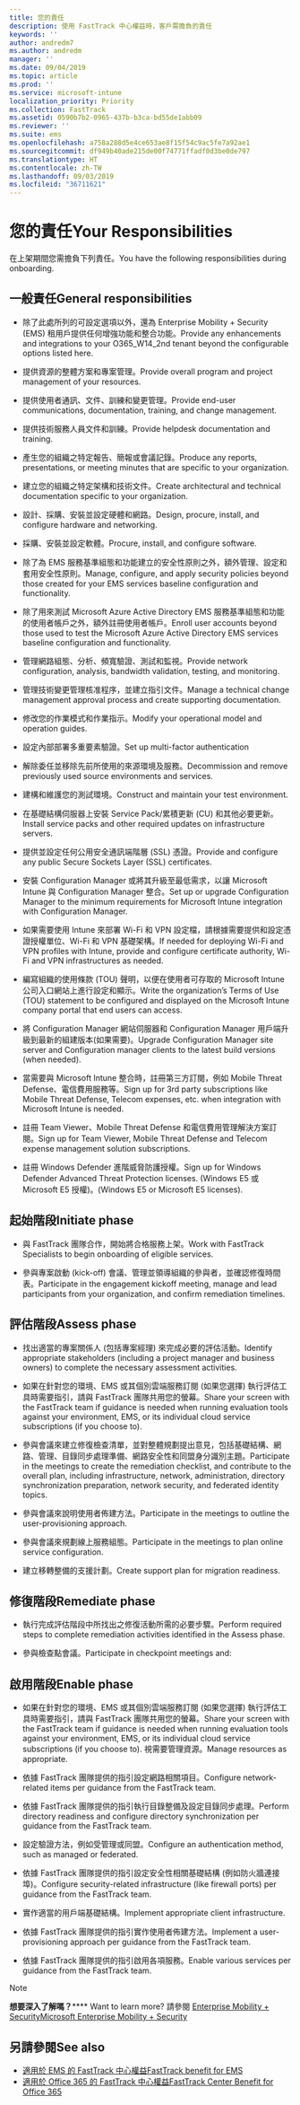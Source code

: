 ```yaml
---
title: 您的責任
description: 使用 FastTrack 中心權益時，客戶需擔負的責任
keywords: ''
author: andredm7
ms.author: andredm
manager: ''
ms.date: 09/04/2019
ms.topic: article
ms.prod: ''
ms.service: microsoft-intune
localization_priority: Priority
ms.collection: FastTrack
ms.assetid: 0590b7b2-0965-437b-b3ca-bd55de1abb09
ms.reviewer: ''
ms.suite: ems
ms.openlocfilehash: a758a288d5e4ce653ae8f15f54c9ac5fe7a92ae1
ms.sourcegitcommit: df949b40ade215de00f74771ffadf0d3be0de797
ms.translationtype: HT
ms.contentlocale: zh-TW
ms.lasthandoff: 09/03/2019
ms.locfileid: "36711621"
---
```

# <a name="your-responsibilities"></a><span data-ttu-id="8960e-103">您的責任</span><span class="sxs-lookup"><span data-stu-id="8960e-103">Your Responsibilities</span></span>

<span data-ttu-id="8960e-104">在上架期間您需擔負下列責任。</span><span class="sxs-lookup"><span data-stu-id="8960e-104">You have the following responsibilities during onboarding.</span></span>

## <a name="general-responsibilities"></a><span data-ttu-id="8960e-105">一般責任</span><span class="sxs-lookup"><span data-stu-id="8960e-105">General responsibilities</span></span>

-   <span data-ttu-id="8960e-106">除了此處所列的可設定選項以外，還為 Enterprise Mobility + Security (EMS) 租用戶提供任何增強功能和整合功能。</span><span class="sxs-lookup"><span data-stu-id="8960e-106">Provide any enhancements and integrations to your O365_W14_2nd tenant beyond the configurable options listed here.</span></span>

-   <span data-ttu-id="8960e-107">提供資源的整體方案和專案管理。</span><span class="sxs-lookup"><span data-stu-id="8960e-107">Provide overall program and project management of your resources.</span></span>

-   <span data-ttu-id="8960e-108">提供使用者通訊、文件、訓練和變更管理。</span><span class="sxs-lookup"><span data-stu-id="8960e-108">Provide end-user communications, documentation, training, and change management.</span></span>

-   <span data-ttu-id="8960e-109">提供技術服務人員文件和訓練。</span><span class="sxs-lookup"><span data-stu-id="8960e-109">Provide helpdesk documentation and training.</span></span>

-   <span data-ttu-id="8960e-110">產生您的組織之特定報告、簡報或會議記錄。</span><span class="sxs-lookup"><span data-stu-id="8960e-110">Produce any reports, presentations, or meeting minutes that are specific to your organization.</span></span>

-   <span data-ttu-id="8960e-111">建立您的組織之特定架構和技術文件。</span><span class="sxs-lookup"><span data-stu-id="8960e-111">Create architectural and technical documentation specific to your organization.</span></span>

-   <span data-ttu-id="8960e-112">設計、採購、安裝並設定硬體和網路。</span><span class="sxs-lookup"><span data-stu-id="8960e-112">Design, procure, install, and configure hardware and networking.</span></span>

-   <span data-ttu-id="8960e-113">採購、安裝並設定軟體。</span><span class="sxs-lookup"><span data-stu-id="8960e-113">Procure, install, and configure software.</span></span>

-   <span data-ttu-id="8960e-114">除了為 EMS 服務基準組態和功能建立的安全性原則之外，額外管理、設定和套用安全性原則。</span><span class="sxs-lookup"><span data-stu-id="8960e-114">Manage, configure, and apply security policies beyond those created for your EMS services baseline configuration and functionality.</span></span>

-   <span data-ttu-id="8960e-115">除了用來測試 Microsoft Azure Active Directory EMS 服務基準組態和功能的使用者帳戶之外，額外註冊使用者帳戶。</span><span class="sxs-lookup"><span data-stu-id="8960e-115">Enroll user accounts beyond those used to test the Microsoft Azure Active Directory EMS services baseline configuration and functionality.</span></span>

-   <span data-ttu-id="8960e-116">管理網路組態、分析、頻寬驗證、測試和監視。</span><span class="sxs-lookup"><span data-stu-id="8960e-116">Provide network configuration, analysis, bandwidth validation, testing, and monitoring.</span></span>

-   <span data-ttu-id="8960e-117">管理技術變更管理核准程序，並建立指引文件。</span><span class="sxs-lookup"><span data-stu-id="8960e-117">Manage a technical change management approval process and create supporting documentation.</span></span>

-   <span data-ttu-id="8960e-118">修改您的作業模式和作業指示。</span><span class="sxs-lookup"><span data-stu-id="8960e-118">Modify your operational model and operation guides.</span></span>

-   <span data-ttu-id="8960e-119">設定內部部署多重要素驗證。</span><span class="sxs-lookup"><span data-stu-id="8960e-119">Set up multi-factor authentication</span></span>

-   <span data-ttu-id="8960e-120">解除委任並移除先前所使用的來源環境及服務。</span><span class="sxs-lookup"><span data-stu-id="8960e-120">Decommission and remove previously used source environments and services.</span></span>

-   <span data-ttu-id="8960e-121">建構和維護您的測試環境。</span><span class="sxs-lookup"><span data-stu-id="8960e-121">Construct and maintain your test environment.</span></span>

-   <span data-ttu-id="8960e-122">在基礎結構伺服器上安裝 Service Pack/累積更新 (CU) 和其他必要更新。</span><span class="sxs-lookup"><span data-stu-id="8960e-122">Install service packs and other required updates on infrastructure servers.</span></span>

-   <span data-ttu-id="8960e-123">提供並設定任何公用安全通訊端階層 (SSL) 憑證。</span><span class="sxs-lookup"><span data-stu-id="8960e-123">Provide and configure any public Secure Sockets Layer (SSL) certificates.</span></span>

-   <span data-ttu-id="8960e-124">安裝 Configuration Manager 或將其升級至最低需求，以讓 Microsoft Intune 與 Configuration Manager 整合。</span><span class="sxs-lookup"><span data-stu-id="8960e-124">Set up or upgrade Configuration Manager to the minimum requirements for Microsoft Intune integration with Configuration Manager.</span></span>

-   <span data-ttu-id="8960e-125">如果需要使用 Intune 來部署 Wi-Fi 和 VPN 設定檔，請根據需要提供和設定憑證授權單位、Wi-Fi 和 VPN 基礎架構。</span><span class="sxs-lookup"><span data-stu-id="8960e-125">If needed for deploying Wi-Fi and VPN profiles with Intune, provide and configure certificate authority, Wi-Fi and VPN infrastructures as needed.</span></span>

-   <span data-ttu-id="8960e-126">編寫組織的使用條款 (TOU) 聲明，以便在使用者可存取的 Microsoft Intune 公司入口網站上進行設定和顯示。</span><span class="sxs-lookup"><span data-stu-id="8960e-126">Write the organization’s Terms of Use (TOU) statement to be configured and displayed on the Microsoft Intune company portal that end users can access.</span></span>

-   <span data-ttu-id="8960e-127">將 Configuration Manager 網站伺服器和 Configuration Manager 用戶端升級到最新的組建版本(如果需要)。</span><span class="sxs-lookup"><span data-stu-id="8960e-127">Upgrade Configuration Manager site server and Configuration manager clients to the latest build versions (when needed).</span></span>

-   <span data-ttu-id="8960e-128">當需要與 Microsoft Intune 整合時，註冊第三方訂閱，例如 Mobile Threat Defense、電信費用服務等。</span><span class="sxs-lookup"><span data-stu-id="8960e-128">Sign up for 3rd party subscriptions like Mobile Threat Defense, Telecom expenses, etc. when integration with Microsoft Intune is needed.</span></span>

-   <span data-ttu-id="8960e-129">註冊 Team Viewer、Mobile Threat Defense 和電信費用管理解決方案訂閱。</span><span class="sxs-lookup"><span data-stu-id="8960e-129">Sign up for Team Viewer, Mobile Threat Defense and Telecom expense management solution subscriptions.</span></span>

-   <span data-ttu-id="8960e-130">註冊 Windows Defender 進階威脅防護授權。</span><span class="sxs-lookup"><span data-stu-id="8960e-130">Sign up for Windows Defender Advanced Threat Protection licenses.</span></span> <span data-ttu-id="8960e-131">(Windows E5 或 Microsoft E5 授權)。</span><span class="sxs-lookup"><span data-stu-id="8960e-131">(Windows E5 or Microsoft E5 licenses).</span></span>

## <a name="initiate-phase"></a><span data-ttu-id="8960e-132">起始階段</span><span class="sxs-lookup"><span data-stu-id="8960e-132">Initiate phase</span></span>

-   <span data-ttu-id="8960e-133">與 FastTrack 團隊合作，開始將合格服務上架。</span><span class="sxs-lookup"><span data-stu-id="8960e-133">Work with FastTrack Specialists to begin onboarding of eligible services.</span></span>

-   <span data-ttu-id="8960e-134">參與專案啟動 (kick-off) 會議、管理並領導組織的參與者，並確認修復時間表。</span><span class="sxs-lookup"><span data-stu-id="8960e-134">Participate in the engagement kickoff meeting, manage and lead participants from your organization, and confirm remediation timelines.</span></span>

## <a name="assess-phase"></a><span data-ttu-id="8960e-135">評估階段</span><span class="sxs-lookup"><span data-stu-id="8960e-135">Assess phase</span></span>

-   <span data-ttu-id="8960e-136">找出適當的專案關係人 (包括專案經理) 來完成必要的評估活動。</span><span class="sxs-lookup"><span data-stu-id="8960e-136">Identify appropriate stakeholders (including a project manager and business owners) to complete the necessary assessment activities.</span></span>

-   <span data-ttu-id="8960e-137">如果在針對您的環境、EMS 或其個別雲端服務訂閱 (如果您選擇) 執行評估工具時需要指引，請與 FastTrack 團隊共用您的螢幕。</span><span class="sxs-lookup"><span data-stu-id="8960e-137">Share your screen with the FastTrack team if guidance is needed when running evaluation tools against your environment, EMS, or its individual cloud service subscriptions (if you choose to).</span></span>

-   <span data-ttu-id="8960e-138">參與會議來建立修復檢查清單，並對整體規劃提出意見，包括基礎結構、網路、管理、目錄同步處理準備、網路安全性和同盟身分識別主題。</span><span class="sxs-lookup"><span data-stu-id="8960e-138">Participate in the meetings to create the remediation checklist, and contribute to the overall plan, including infrastructure, network, administration, directory synchronization preparation, network security, and federated identity topics.</span></span>

-   <span data-ttu-id="8960e-139">參與會議來說明使用者佈建方法。</span><span class="sxs-lookup"><span data-stu-id="8960e-139">Participate in the meetings to outline the user-provisioning approach.</span></span>

-   <span data-ttu-id="8960e-140">參與會議來規劃線上服務組態。</span><span class="sxs-lookup"><span data-stu-id="8960e-140">Participate in the meetings to plan online service configuration.</span></span>

-   <span data-ttu-id="8960e-141">建立移轉整備的支援計劃。</span><span class="sxs-lookup"><span data-stu-id="8960e-141">Create support plan for migration readiness.</span></span>

## <a name="remediate-phase"></a><span data-ttu-id="8960e-142">修復階段</span><span class="sxs-lookup"><span data-stu-id="8960e-142">Remediate phase</span></span>

-   <span data-ttu-id="8960e-143">執行完成評估階段中所找出之修復活動所需的必要步驟。</span><span class="sxs-lookup"><span data-stu-id="8960e-143">Perform required steps to complete remediation activities identified in the Assess phase.</span></span>

-   <span data-ttu-id="8960e-144">參與檢查點會議。</span><span class="sxs-lookup"><span data-stu-id="8960e-144">Participate in checkpoint meetings and:</span></span>

## <a name="enable-phase"></a><span data-ttu-id="8960e-145">啟用階段</span><span class="sxs-lookup"><span data-stu-id="8960e-145">Enable phase</span></span>

-   <span data-ttu-id="8960e-146">如果在針對您的環境、EMS 或其個別雲端服務訂閱 (如果您選擇) 執行評估工具時需要指引，請與 FastTrack 團隊共用您的螢幕。</span><span class="sxs-lookup"><span data-stu-id="8960e-146">Share your screen with the FastTrack team if guidance is needed when running evaluation tools against your environment, EMS, or its individual cloud service subscriptions (if you choose to).</span></span> <span data-ttu-id="8960e-147">視需要管理資源。</span><span class="sxs-lookup"><span data-stu-id="8960e-147">Manage resources as appropriate.</span></span>

-   <span data-ttu-id="8960e-148">依據 FastTrack 團隊提供的指引設定網路相關項目。</span><span class="sxs-lookup"><span data-stu-id="8960e-148">Configure network-related items per guidance from the FastTrack team.</span></span>

-   <span data-ttu-id="8960e-149">依據 FastTrack 團隊提供的指引執行目錄整備及設定目錄同步處理。</span><span class="sxs-lookup"><span data-stu-id="8960e-149">Perform directory readiness and configure directory synchronization per guidance from the FastTrack team.</span></span>

-   <span data-ttu-id="8960e-150">設定驗證方法，例如受管理或同盟。</span><span class="sxs-lookup"><span data-stu-id="8960e-150">Configure an authentication method, such as managed or federated.</span></span> 

-   <span data-ttu-id="8960e-151">依據 FastTrack 團隊提供的指引設定安全性相關基礎結構 (例如防火牆連接埠)。</span><span class="sxs-lookup"><span data-stu-id="8960e-151">Configure security-related infrastructure (like firewall ports) per guidance from the FastTrack team.</span></span>

-   <span data-ttu-id="8960e-152">實作適當的用戶端基礎結構。</span><span class="sxs-lookup"><span data-stu-id="8960e-152">Implement appropriate client infrastructure.</span></span>

-   <span data-ttu-id="8960e-153">依據 FastTrack 團隊提供的指引實作使用者佈建方法。</span><span class="sxs-lookup"><span data-stu-id="8960e-153">Implement a user-provisioning approach per guidance from the FastTrack team.</span></span>

-   <span data-ttu-id="8960e-154">依據 FastTrack 團隊提供的指引啟用各項服務。</span><span class="sxs-lookup"><span data-stu-id="8960e-154">Enable various services per guidance from the FastTrack team.</span></span>

> [!NOTE]
> <span data-ttu-id="8960e-155">**想要深入了解嗎？**</span><span class="sxs-lookup"><span data-stu-id="8960e-155">\*\*\*\* Want to learn more?</span></span> <span data-ttu-id="8960e-156">請參閱 [Enterprise Mobility + Security](https://www.microsoft.com/zh-TW/cloud-platform/enterprise-mobility)</span><span class="sxs-lookup"><span data-stu-id="8960e-156">[Microsoft Enterprise Mobility + Security](https://www.microsoft.com/zh-TW/cloud-platform/enterprise-mobility)</span></span>

## <a name="see-also"></a><span data-ttu-id="8960e-157">另請參閱</span><span class="sxs-lookup"><span data-stu-id="8960e-157">See also</span></span>

- [<span data-ttu-id="8960e-158">適用於 EMS 的 FastTrack 中心權益</span><span class="sxs-lookup"><span data-stu-id="8960e-158">FastTrack benefit for EMS</span></span>](EMS-fasttrack-benefit-for-EMS.md)
- [<span data-ttu-id="8960e-159">適用於 Office 365 的 FastTrack 中心權益</span><span class="sxs-lookup"><span data-stu-id="8960e-159">FastTrack Center Benefit for Office 365</span></span>](O365-fasttrack-benefit-for-office-365.md)

